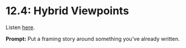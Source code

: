 # 12.4: Hybrid Viewpoints 

Listen [here](http://www.writingexcuses.com/2017/01/22/12-4-hybrid-viewpoints/). 

**Prompt:** Put a framing story around something you’ve already written.